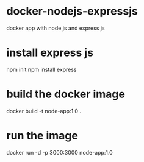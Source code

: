 # docker-nodejs-expressjs

docker app with node js and express js

# install express js

npm init
npm install express

# build the docker image

docker build -t node-app:1.0 .

# run the image

docker run -d -p 3000:3000 node-app:1.0
